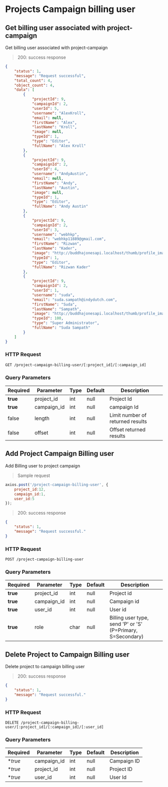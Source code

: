 # Projects Campaign billing user


## Get billing user associated with project-campaign

Get billing user associated with project-campaign

> 200: success response

```json
{
    "status": 1,
    "message": "Request successful",
    "total_count": 4,
    "object_count": 4,
    "data": [
        {
            "projectId": 9,
            "campaignId": 2,
            "userId": 5,
            "username": "AlexKroll",
            "email": null,
            "firstName": "Alex",
            "lastName": "Kroll",
            "image": null,
            "typeId": 1,
            "type": "Editor",
            "fullName": "Alex Kroll"
        },
        {
            "projectId": 9,
            "campaignId": 2,
            "userId": 4,
            "username": "AndyAustin",
            "email": null,
            "firstName": "Andy",
            "lastName": "Austin",
            "image": null,
            "typeId": 1,
            "type": "Editor",
            "fullName": "Andy Austin"
        },
        {
            "projectId": 9,
            "campaignId": 2,
            "userId": 3,
            "username": "webhkp",
            "email": "webhkp11889@gmail.com",
            "firstName": "Rizwan",
            "lastName": "Kader",
            "image": "http://buddhajonesapi.localhost/thumb/profile_image/three.png",
            "typeId": 1,
            "type": "Editor",
            "fullName": "Rizwan Kader"
        },
        {
            "projectId": 9,
            "campaignId": 2,
            "userId": 1,
            "username": "suda",
            "email": "suda.sampath@indydutch.com",
            "firstName": "Suda",
            "lastName": "Sampath",
            "image": "http://buddhajonesapi.localhost/thumb/profile_image/1.jpeg",
            "typeId": 100,
            "type": "Super Administrator",
            "fullName": "Suda Sampath"
        }
    ]
}
```

### HTTP Request

`GET /project-campaign-billing-user/[:project_id]/[:campaign_id]`

### Query Parameters

Required | Parameter | Type | Default | Description
-------- | --------- | ---- | ------- | -----------
**true** | project_id | int | null | Project Id
**true** | campaign_id | int | null | campaign Id
false | length | int | null | Limit number of returned results
false | offset | int | null | Offset returned results


## Add Project Campaign Billing user

Add Billing user to project campaign

> Sample request

```javascript
axios.post('/project-campaign-billing-user', {
    project_id:12,
    campaign_id:1,
    user_id:5
});
```

> 200: success response

```json
{
    "status": 1,
    "message": "Request successful."
}
```

### HTTP Request

`POST /project-campaign-billing-user`

### Query Parameters

Required | Parameter | Type | Default | Description
-------- | --------- | ---- | ------- | -----------
**true** | project_id | int | null | Project id
**true** | campaign_id | int | null | Campaign id
**true** | user_id | int | null | User id
**true** | role | char | null | Billing user type, send 'P' or 'S' (P=Primary, S=Secondary)


## Delete Project to Campaign Billing user

Delete project to campaign billing user


> 200: success response

```json
{
    "status": 1,
    "message": "Request successful."
}
```

### HTTP Request

`DELETE /project-campaign-billing-user/[:project_id]/[:campaign_id]/[:user_id]`

### Query Parameters

Required | Parameter | Type | Default | Description
-------- | --------- | ---- | ------- | -----------
**true* | campaign_id | int | null | Campaign ID
**true* | project_id | int | null | Project ID
**true* | user_id | int | null | User Id

